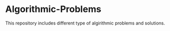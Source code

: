 # Algorithmic-Problems
This repository includes different type of algirithmic problems and solutions.
